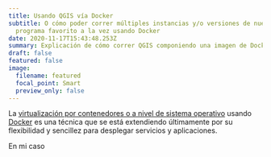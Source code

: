 ```yaml
---
title: Usando QGIS vía Docker
subtitle: O cómo poder correr múltiples instancias y/o versiones de nuestro
  programa favorito a la vez usando Docker
date: 2020-11-17T15:43:48.253Z
summary: Explicación de cómo correr QGIS componiendo una imagen de Docker
draft: false
featured: false
image:
  filename: featured
  focal_point: Smart
  preview_only: false
---
```

La [virtualización por contenedores o a nivel de sistema operativo](https://es.wikipedia.org/wiki/Virtualizaci%C3%B3n_a_nivel_de_sistema_operativo) usando [Docker](https://es.wikipedia.org/wiki/Docker_(software)) es una técnica que se está extendiendo últimamente por su flexibilidad y sencillez para desplegar servicios y aplicaciones.

En mi caso